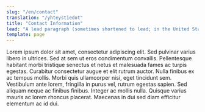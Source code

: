 ```yaml
---
slug: "/en/contact"
translation: "/yhteystiedot"
title: "Contact Information"
lead: "A lead paragraph (sometimes shortened to lead; in the United States sometimes spelled lede) is the opening paragraph of an article, essay, book chapter, or other written work that summarizes its main ideas. Styles vary widely among the different types and genres of publications, from journalistic news-style leads to a more encyclopaedic variety."
template: page
---
```


Lorem ipsum dolor sit amet, consectetur adipiscing elit. Sed pulvinar varius libero in ultrices. Sed at sem ut eros condimentum convallis. Pellentesque habitant morbi tristique senectus et netus et malesuada fames ac turpis egestas. Curabitur consectetur augue et elit rutrum auctor. Nulla finibus ex ac tempus mollis. Morbi quis ullamcorper nisi, eget tincidunt sem. Vestibulum ante lorem, fringilla in purus vel, rutrum egestas sapien. Sed aliquam neque ac finibus finibus. Integer ac mollis nulla. Quisque varius mauris ac lorem rhoncus placerat. Maecenas in dui sed diam efficitur elementum ac id dui.
